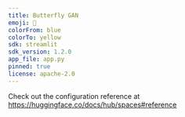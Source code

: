 ```yaml
---
title: Butterfly GAN
emoji: 🦋
colorFrom: blue
colorTo: yellow
sdk: streamlit
sdk_version: 1.2.0
app_file: app.py
pinned: true
license: apache-2.0
---
```


Check out the configuration reference at https://huggingface.co/docs/hub/spaces#reference
